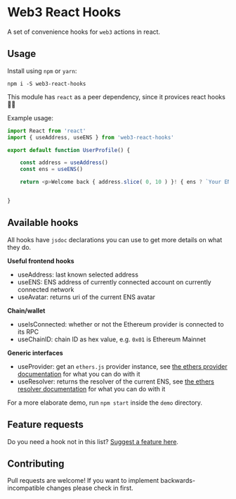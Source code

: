# Web3 React Hooks

A set of convenience hooks for `web3` actions in react.

## Usage

Install using `npm` or `yarn`:

```shell
npm i -S web3-react-hooks
```

This module has `react` as a peer dependency, since it provices react hooks 🤷‍♂️

Example usage:

```js
import React from 'react'
import { useAddress, useENS } from 'web3-react-hooks'

export default function UserProfile() {

    const address = useAddress()
    const ens = useENS()

    return <p>Welcome back { address.slice( 0, 10 ) }! { ens ? `Your ENS name ${ ens } looks good!` : `You should get a fancy ENS ;)` }</p>


}
```


## Available hooks

All hooks have `jsdoc` declarations you can use to get more details on what they do.

**Useful frontend hooks**

- useAddress: last known selected address
- useENS: ENS address of currently connected account on currently connected network
- useAvatar: returns uri of the current ENS avatar

**Chain/wallet**

- useIsConnected: whether or not the Ethereum provider is connected to its RPC
- useChainID: chain ID as hex value, e.g. `0x01` is Ethereum Mainnet

**Generic interfaces**

- useProvider: get an `ethers.js` provider instance, see [the ethers provider documentation](https://docs.ethers.io/v5/api/providers/provider/) for what you can do with it
- useResolver: returns the resolver of the current ENS, see [the ethers resolver documentation](https://docs.ethers.io/v5/api/providers/provider/#EnsResolver) for what you can do with it


For a more elaborate demo, run `npm start` inside the `demo` directory.

## Feature requests

Do you need a hook not in this list? [Suggest a feature here](https://github.com/actuallymentor/web3-react-hooks/issues).

## Contributing

Pull requests are welcome! If you want to implement backwards-incompatible changes please check in first.
